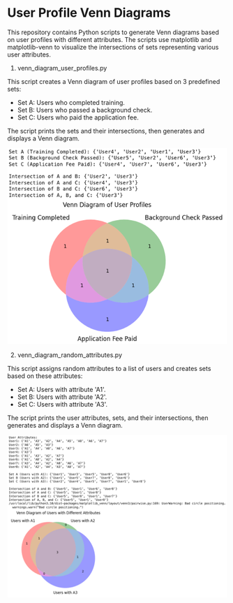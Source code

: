 # User Profile Venn Diagrams

This repository contains Python scripts to generate Venn diagrams based on user profiles with different attributes. The scripts use matplotlib and matplotlib-venn to visualize the intersections of sets representing various user attributes.


1. venn_diagram_user_profiles.py

This script creates a Venn diagram of user profiles based on 3 predefined sets:
- Set A: Users who completed training.
- Set B: Users who passed a background check.
- Set C: Users who paid the application fee.

The script prints the sets and their intersections, then generates and displays a Venn diagram.

![venn_diagram_user_profiles](venn_diagram_user_profiles.png)

2. venn_diagram_random_attributes.py

This script assigns random attributes to a list of users and creates sets based on these attributes:
- Set A: Users with attribute 'A1'.
- Set B: Users with attribute 'A2'.
- Set C: Users with attribute 'A3'.

The script prints the user attributes, sets, and their intersections, then generates and displays a Venn diagram.

![venn_diagram_random_attributes](venn_diagram_random_attributes.png)

